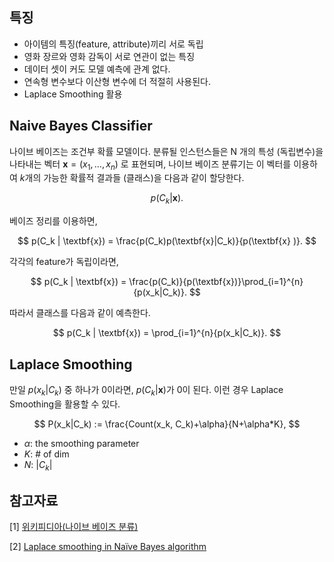 ## 특징

- 아이템의 특징(feature, attribute)끼리 서로 독립
- 영화 장르와 영화 감독이 서로 연관이 없는 특징
- 데이터 셋이 커도 모델 예측에 관계 없다.
- 연속형 변수보다 이산형 변수에 더 적절히 사용된다.
- Laplace Smoothing 활용

## Naive Bayes Classifier

<!-- $$
\begin{align} % \begin{align\*}
y_{ui} = a_{out}(h^T(p_u \odot p_i))
\end{align}
$$ -->

나이브 베이즈는 조건부 확률 모델이다. 분류될 인스턴스들은 N 개의 특성 (독립변수)을 나타내는 벡터 $\textbf{x} =(x_{1},\dots ,x_{n})$ 로 표현되며, 나이브 베이즈 분류기는 이 벡터를 이용하여 $k$개의 가능한 확률적 결과들 (클래스)을 다음과 같이 할당한다.

$$
p(C_k | \textbf{x}).
$$

베이즈 정리를 이용하면,

$$
p(C_k | \textbf{x}) = \frac{p(C_k)p(\textbf{x}|C_k)}{p(\textbf{x} )}.
$$

각각의 feature가 독립이라면, 

$$
p(C_k | \textbf{x}) = \frac{p(C_k)}{p(\textbf{x})}\prod_{i=1}^{n}{p(x_k|C_k)}.
$$

따라서 클래스를 다음과 같이 예측한다.

$$
p(C_k | \textbf{x}) = \prod_{i=1}^{n}{p(x_k|C_k)}.
$$

## Laplace Smoothing

만일 $p(x_k|C_k)$ 중 하나가 0이라면, $p(C_k|\textbf{x})$가 0이 된다. 이런 경우 Laplace Smoothing을 활용할 수 있다.

$$
P(x_k|C_k) := \frac{Count(x_k, C_k)+\alpha}{N+\alpha*K}, 
$$
- $\alpha$: the smoothing parameter
- $K$: # of dim
- $N$: $|C_k|$ 


## 참고자료

[1] [위키피디아(나이브 베이즈 분류)](https://ko.wikipedia.org/wiki/%EB%82%98%EC%9D%B4%EB%B8%8C_%EB%B2%A0%EC%9D%B4%EC%A6%88_%EB%B6%84%EB%A5%98)

[2] [Laplace smoothing in Naïve Bayes algorithm](https://towardsdatascience.com/laplace-smoothing-in-na%C3%AFve-bayes-algorithm-9c237a8bdece)
